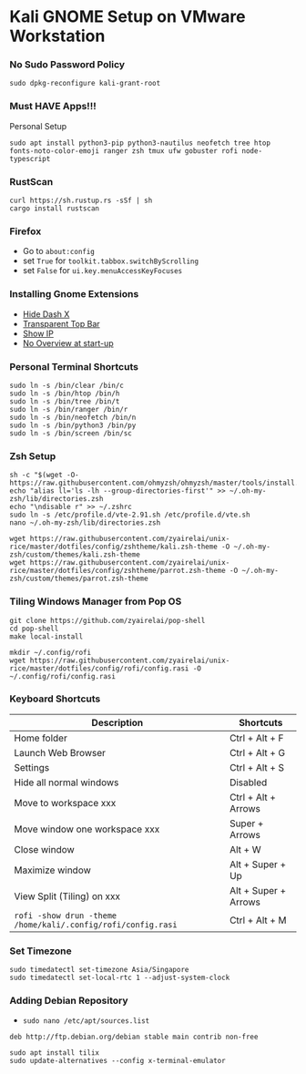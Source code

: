 # Kali GNOME Setup on VMware Workstation

### No Sudo Password Policy
```
sudo dpkg-reconfigure kali-grant-root
```

### Must HAVE Apps!!!
Personal Setup
```
sudo apt install python3-pip python3-nautilus neofetch tree htop fonts-noto-color-emoji ranger zsh tmux ufw gobuster rofi node-typescript
```

### RustScan
```
curl https://sh.rustup.rs -sSf | sh
cargo install rustscan
```

### Firefox
- Go to `about:config`  
- set `True` for `toolkit.tabbox.switchByScrolling`
- set `False` for `ui.key.menuAccessKeyFocuses`

### Installing Gnome Extensions
- [Hide Dash X](https://extensions.gnome.org/extension/805/hide-dash/)
- [Transparent Top Bar](https://extensions.gnome.org/extension/1708/transparent-top-bar/)
- [Show IP](https://extensions.gnome.org/extension/1762/lan-ip-address/)
- [No Overview at start-up](https://extensions.gnome.org/extension/4099/no-overview/)

### Personal Terminal Shortcuts
```
sudo ln -s /bin/clear /bin/c
sudo ln -s /bin/htop /bin/h
sudo ln -s /bin/tree /bin/t
sudo ln -s /bin/ranger /bin/r
sudo ln -s /bin/neofetch /bin/n
sudo ln -s /bin/python3 /bin/py
sudo ln -s /bin/screen /bin/sc
```

### Zsh Setup
```
sh -c "$(wget -O- https://raw.githubusercontent.com/ohmyzsh/ohmyzsh/master/tools/install.sh)"
echo "alias ll='ls -lh --group-directories-first'" >> ~/.oh-my-zsh/lib/directories.zsh
echo "\ndisable r" >> ~/.zshrc
sudo ln -s /etc/profile.d/vte-2.91.sh /etc/profile.d/vte.sh
nano ~/.oh-my-zsh/lib/directories.zsh

wget https://raw.githubusercontent.com/zyairelai/unix-rice/master/dotfiles/config/zshtheme/kali.zsh-theme -O ~/.oh-my-zsh/custom/themes/kali.zsh-theme
wget https://raw.githubusercontent.com/zyairelai/unix-rice/master/dotfiles/config/zshtheme/parrot.zsh-theme -O ~/.oh-my-zsh/custom/themes/parrot.zsh-theme
```

### Tiling Windows Manager from Pop OS
```
git clone https://github.com/zyairelai/pop-shell
cd pop-shell
make local-install

mkdir ~/.config/rofi
wget https://raw.githubusercontent.com/zyairelai/unix-rice/master/dotfiles/config/rofi/config.rasi -O ~/.config/rofi/config.rasi
```

### Keyboard Shortcuts
| Description                              | Shortcuts             | 
| ---------------------------------------- | --------------------- |
| Home folder                              | Ctrl + Alt + F        | 
| Launch Web Browser                       | Ctrl + Alt + G        | 
| Settings                                 | Ctrl + Alt + S        | 
| Hide all normal windows                  | Disabled              | 
| Move to workspace xxx                    | Ctrl + Alt + Arrows   | 
| Move window one workspace xxx            | Super + Arrows        | 
| Close window                             | Alt + W               |
| Maximize window                          | Alt + Super + Up      |
| View Split (Tiling) on xxx               | Alt + Super + Arrows  |
| `rofi -show drun -theme /home/kali/.config/rofi/config.rasi`     | Ctrl + Alt + M        |

### Set Timezone
```
sudo timedatectl set-timezone Asia/Singapore
sudo timedatectl set-local-rtc 1 --adjust-system-clock
```

### Adding Debian Repository
- `sudo nano /etc/apt/sources.list`
```
deb http://ftp.debian.org/debian stable main contrib non-free
```
```
sudo apt install tilix
sudo update-alternatives --config x-terminal-emulator
```
